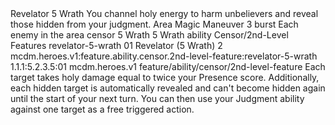 <ability>
  <name>Revelator</name>
  <cost>5 Wrath</cost>
  <flavor>You channel holy energy to harm unbelievers and reveal those hidden from your judgment.</flavor>
  <keywords>
    <keyword>Area</keyword>
    <keyword>Magic</keyword>
  </keywords>
  <type>Maneuver</type>
  <distance>3 burst</distance>
  <target>Each enemy in the area</target>
  <metadata>
    <class>censor</class>
    <cost>5 Wrath</cost>
    <cost_amount>5</cost_amount>
    <cost_resource>Wrath</cost_resource>
    <feature_type>ability</feature_type>
    <file_dpath>Censor/2nd-Level Features</file_dpath>
    <item_id>revelator-5-wrath</item_id>
    <item_index>01</item_index>
    <item_name>Revelator (5 Wrath)</item_name>
    <level>2</level>
    <scc>mcdm.heroes.v1:feature.ability.censor.2nd-level-feature:revelator-5-wrath</scc>
    <scdc>1.1.1:5.2.3.5:01</scdc>
    <source>mcdm.heroes.v1</source>
    <type>feature/ability/censor/2nd-level-feature</type>
  </metadata>
  <effects>
    <effect type="mundane">Each target takes holy damage equal to twice your Presence score. Additionally, each hidden target is automatically revealed and can&apos;t become hidden again until the start of your next turn. You can then use your Judgment ability against one target as a free triggered action.</effect>
  </effects>
</ability>
